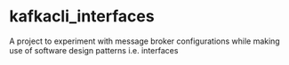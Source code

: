 # kafkacli_interfaces
A project to experiment with message broker configurations while making use of software design patterns i.e. interfaces
